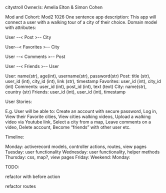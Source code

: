 
citystroll
Owner/s: 
Amelia Elton & Simon Cohen


Mod and Cohort:
Mod2 1026
One sentence app description:
This app will connect a user with a walking tour of a city of their choice. 
Domain model with attributes:

 User --< Post >-- City

 User--< Favorites >-- City 

 User --< Comments >-- Post
            
 User --< Friends >-- User

User: name(str), age(int), username(str), password(str)
Post: title (str), user_id (int), city_id (int), link (str), timestamp
Favorites: user_id (int), city_id (int)
Comments:  user_id (int), post_id (int), text (text)
City: name(str), country (str)
Friends: user_id (int), user_id (int), timestamp 


User Stories:

E.g. User will be able to:
Create an account with secure password,
Log in,
View their Favorite cities,
View cities walking videos,
Upload a walking video via Youtube link,
Select a city from a map,
Leave comments on a video,
Delete account,
Become “friends” with other user 
etc.


Timeline:

Monday:  activerecord models, controller actions, routes, view pages
Tuesday: user functionality
Wednesday: user functionality, helper methods
Thursday: css, map?, view pages
Friday: 
Weekend:
Monday:




TODO:

refactor with before action

refactor routes

